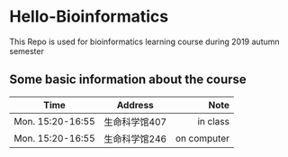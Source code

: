 # Hello-Bioinformatics
This Repo is used for bioinformatics learning course during 2019 autumn semester

## Some basic information about the course
| Time   |      Address      |  Note |
|----------|:-------------:|------:|
| Mon. 15:20-16:55   |  生命科学馆407 | in class |
| Mon. 15:20-16:55 |    生命科学馆246   |  on computer |

 

